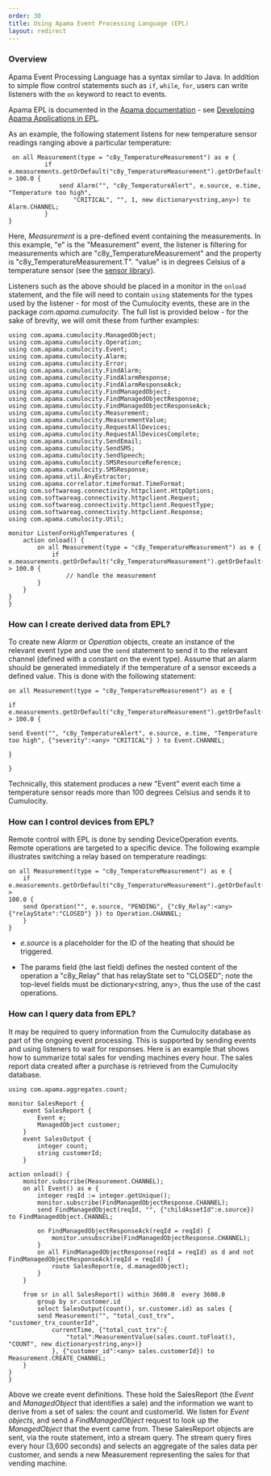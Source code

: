 ```yaml
---
order: 30
title: Using Apama Event Processing Language (EPL)
layout: redirect
---
```


<a name="using-epl"></a>
### Overview

Apama Event Processing Language has a syntax similar to Java. In addition to simple flow control statements such as `if`, `while`, `for`, users can write listeners with the `on` keyword to react to events.

Apama EPL is documented in the [Apama documentation](http://www.apamacommunity.com/documents/10.1.0.3/apama_10.1.0.3_webhelp/apama-webhelp/) - see [Developing Apama Applications in EPL](http://www.apamacommunity.com/documents/10.1.0.3/apama_10.1.0.3_webhelp/apama-webhelp/#page/apama-webhelp%252Fco-DevApaAppInEpl_how_this_book_is_organized.html%2523).

As an example, the following statement listens for new temperature sensor readings ranging above a particular temperature:

	 on all Measurement(type = "c8y_TemperatureMeasurement") as e {
              if e.measurements.getOrDefault("c8y_TemperatureMeasurement").getOrDefault("T").value > 100.0 {
                  send Alarm("", "c8y_TemperatureAlert", e.source, e.time, "Temperature too high",
                      "CRITICAL", "", 1, new dictionary<string,any>) to Alarm.CHANNEL;
              }
    }
    
	
Here, _Measurement_ is a pre-defined event containing the measurements. In this example, "e" is the "Measurement" event, the listener is filtering for measurements which are "c8y&#95;TemperatureMeasurement" and the property is "c8y_TemperatureMeasurement.T". "value" is in degrees Celsius of a temperature sensor (see the [sensor library](https://www.cumulocity.com/guides/reference/sensor-library)).

Listeners such as the above should be placed in a monitor in the `onload` statement, and the file will need to contain `using` statements for the types used by the listener - for most of the Cumulocity events, these are in the package *com.apama.cumulocity*. The full list is provided below - for the sake of brevity, we will omit these from further examples:

	using com.apama.cumulocity.ManagedObject;
	using com.apama.cumulocity.Operation;
	using com.apama.cumulocity.Event;
	using com.apama.cumulocity.Alarm;
	using com.apama.cumulocity.Error;
	using com.apama.cumulocity.FindAlarm;
	using com.apama.cumulocity.FindAlarmResponse;
	using com.apama.cumulocity.FindAlarmResponseAck;
	using com.apama.cumulocity.FindManagedObject;
	using com.apama.cumulocity.FindManagedObjectResponse;
	using com.apama.cumulocity.FindManagedObjectResponseAck;
	using com.apama.cumulocity.Measurement;
	using com.apama.cumulocity.MeasurementValue;
	using com.apama.cumulocity.RequestAllDevices;
	using com.apama.cumulocity.RequestAllDevicesComplete;
	using com.apama.cumulocity.SendEmail;
	using com.apama.cumulocity.SendSMS;
	using com.apama.cumulocity.SendSpeech;
	using com.apama.cumulocity.SMSResourceReference;
	using com.apama.cumulocity.SMSResponse;
	using com.apama.util.AnyExtractor;
	using com.apama.correlator.timeformat.TimeFormat;
	using com.softwareag.connectivity.httpclient.HttpOptions;
	using com.softwareag.connectivity.httpclient.Request;
	using com.softwareag.connectivity.httpclient.RequestType;
	using com.softwareag.connectivity.httpclient.Response;
	using com.apama.cumulocity.Util;
	
	monitor ListenForHighTemperatures {
	    action onload() {
	        on all Measurement(type = "c8y_TemperatureMeasurement") as e {
	            if e.measurements.getOrDefault("c8y_TemperatureMeasurement").getOrDefault("T").value > 100.0 {
	                // handle the measurement
	        }
	    }
	}
	}

### How can I create derived data from EPL?

<span class="inline-comment-marker" data-ref="271e4969-4bf7-4f28-8ef9-b17696ff4b65">To create new _Alarm_ or _Operation_ objects</span>, create an instance of the relevant event type and use the `send` statement to send it to the relevant channel (defined with a constant on the event type). Assume that an alarm should be generated immediately if the temperature of a sensor exceeds a defined value. This is done with the following statement:

	on all Measurement(type = "c8y_TemperatureMeasurement") as e {
	
	if e.measurements.getOrDefault("c8y_TemperatureMeasurement").getOrDefault("T").value > 100.0 {
	
	send Event("", "c8y_TemperatureAlert", e.source, e.time, "Temperature too high", {"severity":<any> "CRITICAL"} ) to Event.CHANNEL;
	
	}
	
	}

Technically, this statement produces a new "Event" event each time a temperature sensor reads more than 100 degrees Celsius and sends it to Cumulocity.

### How can I control devices from EPL?

Remote control with EPL is done by sending DeviceOperation events. Remote operations are targeted to a specific device. The following example illustrates switching a relay based on temperature readings:

	on all Measurement(type = "c8y_TemperatureMeasurement") as e {
		if
	e.measurements.getOrDefault("c8y_TemperatureMeasurement").getOrDefault("T").value >
	100.0 {
		send Operation("", e.source, "PENDING", {"c8y_Relay":<any>
	{"relayState":"CLOSED"} }) to Operation.CHANNEL;
		}	
	} 

		
* *e.source* is a placeholder for the ID of the heating that should be triggered.

* The params field (the last field) defines the nested content of the operation a "c8y_Relay" that has relayState set to "CLOSED"; note the top-level fields must be dictionary<string, any>, thus the use of the <any> cast operations.

### How can I query data from EPL?

It may be required to query information from the Cumulocity database as part of the ongoing event processing. This is supported by sending events and using listeners to wait for responses. Here is an example that shows how to summarize total sales for vending machines every hour. The sales report data created after a purchase is retrieved from the Cumulocity database.

	using com.apama.aggregates.count; 
	
	monitor SalesReport {
		event SalesReport {
			Event e;
			ManagedObject customer;
		}
		event SalesOutput {
			integer count;
			string customerId;
		}
	
	action onload() {
		monitor.subscribe(Measurement.CHANNEL);
		on all Event() as e {
			integer reqId := integer.getUnique();
			monitor.subscribe(FindManagedObjectResponse.CHANNEL);
			send FindManagedObject(reqId, "", {"childAssetId":e.source}) to FindManagedObject.CHANNEL;

			on FindManagedObjectResponseAck(reqId = reqId) {
				monitor.unsubscribe(FindManagedObjectResponse.CHANNEL);
			}
			on all FindManagedObjectResponse(reqId = reqId) as d and not FindManagedObjectResponseAck(reqId = reqId) {
				route SalesReport(e, d.managedObject);
			}
		}

		from sr in all SalesReport() within 3600.0  every 3600.0
		    group by sr.customer.id
		    select SalesOutput(count(), sr.customer.id) as sales {
			send Measurement("", "total_cust_trx", "customer_trx_counterId",
				currentTime, {"total_cust_trx":{
					"total":MeasurementValue(sales.count.toFloat(), "COUNT", new dictionary<string,any>)}
				}, {"customer_id":<any> sales.customerId}) to Measurement.CREATE_CHANNEL;
		}
	}	
	}
	
Above we create event definitions. These hold the SalesReport (the _Event_ and _ManagedObject_ that identifies a sale) and the information we want to derive from a set of sales: the count and customerId. We listen for *Event objects*, and send a _FindManagedObject_ request to look up the _ManagedObject_ that the event came from. These SalesReport objects are sent, via the route statement, into a stream query. The stream query fires every hour (3,600 seconds) and selects an aggregate of the sales data per customer, and sends a new Measurement representing the sales for that vending machine.

